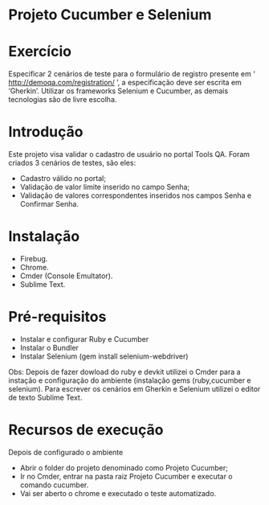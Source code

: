 # Projeto Cucumber e Selenium

# Exercício

Especificar 2 cenários de teste para o formulário de registro presente em ‘ http://demoqa.com/registration/ ’, a especificação deve ser escrita em ‘Gherkin’. Utilizar os frameworks Selenium e Cucumber, as demais tecnologias são de livre escolha.

# Introdução
Este projeto visa validar o cadastro de usuário no portal Tools QA. Foram criados 3 cenários de testes, são eles:
-	Cadastro válido no portal;
-	Validação de valor limite inserido no campo Senha;
-	Validação de valores correspondentes inseridos nos campos Senha e Confirmar Senha.

# Instalação
 - Firebug.
 - Chrome.
 - Cmder (Console Emultator).
 - Sublime Text.

# Pré-requisitos

 - Instalar e configurar Ruby e Cucumber
 - Instalar o Bundler
 - Instalar Selenium (gem install selenium-webdriver)

Obs: Depois de fazer dowload do ruby e devkit utilizei o Cmder para a instação e configuração do ambiente (instalação gems (ruby,cucumber e selenium).
Para escrever os cenários em Gherkin e Selenium utilizei o editor de texto Sublime Text.

# Recursos de execução
Depois de configurado o ambiente

 -	Abrir o folder do projeto denominado como Projeto Cucumber;
 - Ir no Cmder, entrar na pasta raiz Projeto Cucumber e executar o comando cucumber.
 - Vai ser aberto o chrome e executado o teste automatizado.
